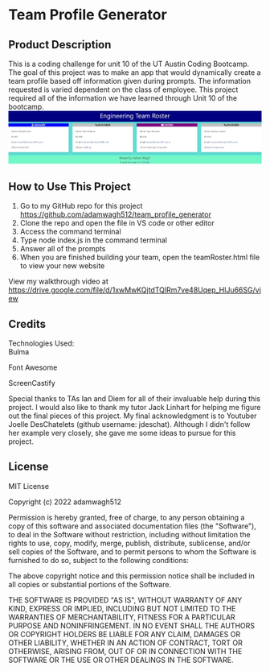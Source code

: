 # Team Profile Generator

## Product Description
This is a coding challenge for unit 10 of the UT Austin Coding Bootcamp. The goal of this project was to make an app that would dynamically create a team profile based off information given during prompts. The information requested is varied dependent on the class of employee. This project required all of the information we have learned through Unit 10 of the bootcamp.
![alt text](./images/webpage%20screenshot.jpg)

## How to Use This Project
1) Go to my GitHub repo for this project https://github.com/adamwagh512/team_profile_generator
2) Clone the repo and open the file in VS code or other editor
3) Access the command terminal
4) Type node index.js in the command terminal
5) Answer all of the prompts 
6) When you are finished building your team, open the teamRoster.html file to view your new website

View my walkthrough video at https://drive.google.com/file/d/1xwMwKQjtdTQlRm7ve48Uqep_HlJu66SG/view

## Credits
Technologies Used:
<br>
Bulma

Font Awesome

ScreenCastify

Special thanks to TAs Ian and Diem for all of their invaluable help during this project. I would also like to thank my tutor Jack Linhart for helping me figure out the final pieces of this project. My final acknowledgment is to Youtuber Joelle DesChatelets (github username: jdeschat). Although I didn't follow her example very closely, she gave me some ideas to pursue for this project.


## License
MIT License

Copyright (c) 2022 adamwagh512

Permission is hereby granted, free of charge, to any person obtaining a copy
of this software and associated documentation files (the "Software"), to deal
in the Software without restriction, including without limitation the rights
to use, copy, modify, merge, publish, distribute, sublicense, and/or sell
copies of the Software, and to permit persons to whom the Software is
furnished to do so, subject to the following conditions:

The above copyright notice and this permission notice shall be included in all
copies or substantial portions of the Software.

THE SOFTWARE IS PROVIDED "AS IS", WITHOUT WARRANTY OF ANY KIND, EXPRESS OR
IMPLIED, INCLUDING BUT NOT LIMITED TO THE WARRANTIES OF MERCHANTABILITY,
FITNESS FOR A PARTICULAR PURPOSE AND NONINFRINGEMENT. IN NO EVENT SHALL THE
AUTHORS OR COPYRIGHT HOLDERS BE LIABLE FOR ANY CLAIM, DAMAGES OR OTHER
LIABILITY, WHETHER IN AN ACTION OF CONTRACT, TORT OR OTHERWISE, ARISING FROM,
OUT OF OR IN CONNECTION WITH THE SOFTWARE OR THE USE OR OTHER DEALINGS IN THE
SOFTWARE.
